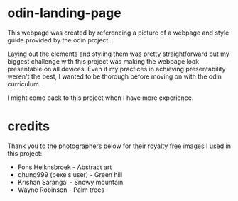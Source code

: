 # odin-landing-page
This webpage was created by referencing a picture of a webpage and style guide provided by the odin project.<br/>

Laying out the elements and styling them was pretty straightforward but my biggest challenge with this project was making the webpage look presentable on all devices. Even if my practices in achieving presentability weren't the best, I wanted to be thorough before moving on with the odin curriculum. <br/>

I might come back to this project when I have more experience.

# credits
Thank you to the photographers below for their royalty free images I used in this project: 
- Fons Heiknsbroek - Abstract art
- qhung999 (pexels user) - Green hill
- Krishan Sarangal - Snowy mountain
- Wayne Robinson - Palm trees